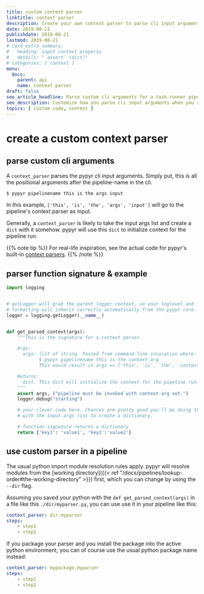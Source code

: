 ```yaml
---
title: custom context parser
linktitle: context parser
description: Create your own context parser to parse cli input arguments.
date: 2019-08-21
publishdate: 2019-08-21
lastmod: 2019-08-21
# card_extra_summary:
#   heading: input context property
#   details: "`assert` (dict)"
# categories: [ context ]
menu:
  docs:
    parent: api
    name: context parser
draft: false
seo_article_headline: Parse custom cli arguments for a task-runner pipeline.
seo_description: Customize how you parse cli input arguments when you run a task-runner pipeline from the cli.
topics: [ custom code, context ]
---
```

# create a custom context parser
## parse custom cli arguments
A `context_parser` parses the pypyr cli input arguments. Simply put, this is all 
the positional arguments after the pipeline-name in the cli.

```bash
$ pypyr pipelinename this is the args input
```

In this example, `['this', 'is', 'the', 'args', 'input']` will go to the 
pipeline's context parser as input.

Generally, a `context_parser` is likely to take the input args list and create
a `dict` with it somehow. pypyr will use this `dict` to initialize context for 
the pipeline run.

{{% note tip %}}
For real-life inspiration, see the actual code for pypyr's built-in 
[context parsers](https://github.com/pypyr/pypyr/tree/master/pypyr/parser).
{{% /note %}}

## parser function signature & example
```python
import logging


# getLogger will grab the parent logger context, so your loglevel and
# formatting will inherit correctly automatically from the pypyr core.
logger = logging.getLogger(__name__)


def get_parsed_context(args):
    """This is the signature for a context parser.

    Args:
      args: list of string. Passed from command-line invocation where:
            $ pypyr pipelinename this is the context_arg
            This would result in args == ['this', 'is', 'the', 'context_arg']

    Returns:
      dict. This dict will initialize the context for the pipeline run.
    """
    assert args, ("pipeline must be invoked with context arg set.")
    logger.debug("starting")

    # your clever code here. Chances are pretty good you'll be doing things
    # with the input args list to create a dictionary.

    # function signature returns a dictionary
    return {'key1': 'value1', 'key2':'value2'}
```

## use custom parser in a pipeline
The usual python import module resolution rules apply. pypyr will resolve 
modules from the 
[working directory]({{< ref "/docs/pipelines/lookup-order#the-working-directory" >}}) 
first, which you can change by using the `--dir` flag.

Assuming you saved your python with the `def get_parsed_context(args)` in a 
file like this `./dir/myparser.py`, you can use use it in your pipeline like 
this:

```yaml
context_parser: dir.myparser
steps:
    - step1
    - step2
```

If you package your parser and you install the package into the active python 
environment, you can of course use the usual python package name instead:

```yaml
context_parser: mypackage.myparser
steps:
    - step1
    - step2
```